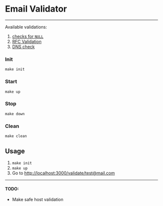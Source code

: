 # Email Validator
___

Available validations:
1. [checks for `NULL`](https://github.com/EliFuzz/email-validator/blob/master/src/emailValidator/emptyInput.js)
2. [RFC Validation](https://github.com/EliFuzz/email-validator/blob/master/src/emailValidator/rfcEmailValidator.js)
3. [DNS check](https://github.com/EliFuzz/email-validator/blob/master/src/emailValidator/asyncDomainNameValidator.js)

### Init
```console
make init
```

### Start
```console
make up
```

### Stop
```console
make down
```

### Clean
```console
make clean
```

## Usage
1. `make init`
2. `make up`
3. Go to [http://localhost:3000/validate/test@mail.com](http://localhost:3000/validate/test@mail.com)

---
#### TODO:
- Make safe host validation